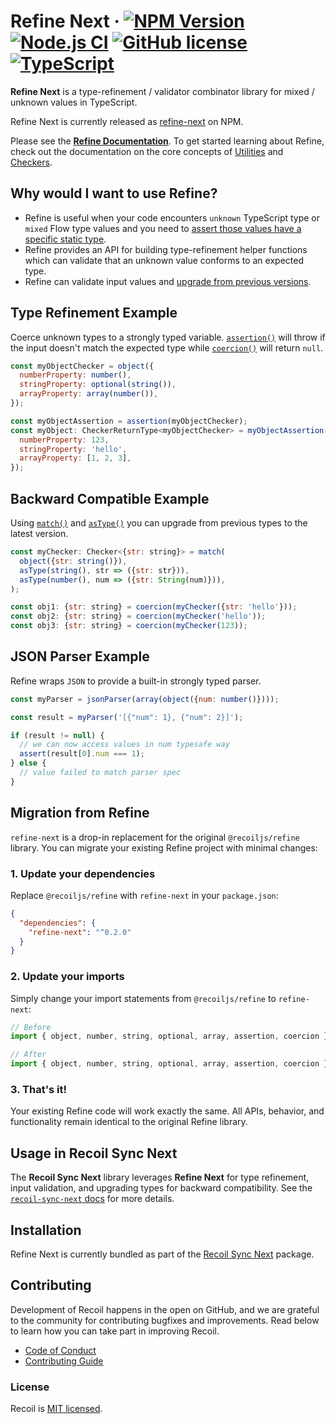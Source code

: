 # Refine Next &middot; [![NPM Version](https://img.shields.io/npm/v/refine-next)](https://www.npmjs.com/package/refine-next) [![Node.js CI](https://github.com/Mutesa-Cedric/Recoil-next/workflows/Node.js%20CI/badge.svg)](https://github.com/Mutesa-Cedric/Recoil-next/actions) [![GitHub license](https://img.shields.io/badge/license-MIT-blue.svg)](https://github.com/Mutesa-Cedric/Recoil-next/blob/main/LICENSE) [![TypeScript](https://img.shields.io/badge/TypeScript-007ACC?logo=typescript&logoColor=white)](https://www.typescriptlang.org/)

**Refine Next** is a type-refinement / validator combinator library for mixed / unknown values in TypeScript.

Refine Next is currently released as [refine-next](https://www.npmjs.com/package/refine-next) on NPM.

Please see the [**Refine Documentation**](https://recoiljs.org/docs/refine/Introduction). To get started learning about Refine, check out the documentation on the core concepts of [Utilities](https://recoiljs.org/docs/refine/api/Utilities) and [Checkers](https://recoiljs.org/docs/refine/api/Checkers).

## Why would I want to use Refine?

- Refine is useful when your code encounters `unknown` TypeScript type or `mixed` Flow type values and you need to [assert those values have a specific static type](https://recoiljs.org/docs/refine/Introduction#type-refinement-example).
- Refine provides an API for building type-refinement helper functions which can validate that an unknown value conforms to an expected type.
- Refine can validate input values and [upgrade from previous versions](https://recoiljs.org/docs/refine/Introduction#backward-compatible-example).

## Type Refinement Example

Coerce unknown types to a strongly typed variable. [`assertion()`](https://recoiljs.org/docs/refine/api/Utilities#assertion) will throw if the input doesn't match the expected type while [`coercion()`](https://recoiljs.org/docs/refine/api/Utilities#coercion) will return `null`.

```jsx
const myObjectChecker = object({
  numberProperty: number(),
  stringProperty: optional(string()),
  arrayProperty: array(number()),
});

const myObjectAssertion = assertion(myObjectChecker);
const myObject: CheckerReturnType<myObjectChecker> = myObjectAssertion({
  numberProperty: 123,
  stringProperty: 'hello',
  arrayProperty: [1, 2, 3],
});
```

## Backward Compatible Example

Using [`match()`](https://recoiljs.org/docs/refine/api/Advanced_Checkers#match) and [`asType()`](https://recoiljs.org/docs/refine/api/Advanced_Checkers#asType) you can upgrade from previous types to the latest version.

```jsx
const myChecker: Checker<{str: string}> = match(
  object({str: string()}),
  asType(string(), str => ({str: str})),
  asType(number(), num => ({str: String(num)})),
);

const obj1: {str: string} = coercion(myChecker({str: 'hello'}));
const obj2: {str: string} = coercion(myChecker('hello'));
const obj3: {str: string} = coercion(myChecker(123));
```

## JSON Parser Example

Refine wraps `JSON` to provide a built-in strongly typed parser.

```jsx
const myParser = jsonParser(array(object({num: number()})));

const result = myParser('[{"num": 1}, {"num": 2}]');

if (result != null) {
  // we can now access values in num typesafe way
  assert(result[0].num === 1);
} else {
  // value failed to match parser spec
}
```

## Migration from Refine

`refine-next` is a drop-in replacement for the original `@recoiljs/refine` library. You can migrate your existing Refine project with minimal changes:

### 1. Update your dependencies

Replace `@recoiljs/refine` with `refine-next` in your `package.json`:

```json
{
  "dependencies": {
    "refine-next": "^0.2.0"
  }
}
```

### 2. Update your imports

Simply change your import statements from `@recoiljs/refine` to `refine-next`:

```javascript
// Before
import { object, number, string, optional, array, assertion, coercion } from '@recoiljs/refine';

// After
import { object, number, string, optional, array, assertion, coercion } from 'refine-next';
```

### 3. That's it!

Your existing Refine code will work exactly the same. All APIs, behavior, and functionality remain identical to the original Refine library.

## Usage in Recoil Sync Next

The **Recoil Sync Next** library leverages **Refine Next** for type refinement, input validation, and upgrading types for backward compatibility. See the [`recoil-sync-next` docs](https://github.com/Mutesa-Cedric/Recoil-next/blob/main/README-recoil-sync.md) for more details.

## Installation

Refine Next is currently bundled as part of the [Recoil Sync Next](https://github.com/Mutesa-Cedric/Recoil-next/blob/main/README-recoil-sync.md) package.

## Contributing

Development of Recoil happens in the open on GitHub, and we are grateful to the community for contributing bugfixes and improvements. Read below to learn how you can take part in improving Recoil.

- [Code of Conduct](./CODE_OF_CONDUCT.md)
- [Contributing Guide](./CONTRIBUTING.md)

### License

Recoil is [MIT licensed](./LICENSE).
